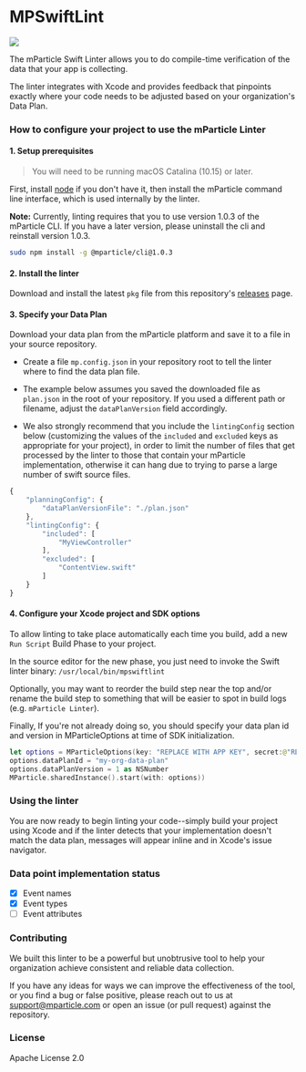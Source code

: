 # MPSwiftLint

<img src="https://github.com/mParticle/mpswiftlint/raw/master/mpswiftlint.gif"></img>


The mParticle Swift Linter allows you to do compile-time verification of the data that your app is collecting.

The linter integrates with Xcode and provides feedback that pinpoints exactly where your code needs to be adjusted based on your organization's Data Plan.

### How to configure your project to use the mParticle Linter

#### 1. Setup prerequisites

> You will need to be running macOS Catalina (10.15) or later.

First, install [node][1] if you don't have it, then install the mParticle command line interface, which is used internally by the linter.

**Note:** Currently, linting requires that you to use version 1.0.3 of the mParticle CLI. If you have a later version, please uninstall the cli and reinstall version 1.0.3.

```sh
sudo npm install -g @mparticle/cli@1.0.3
```

#### 2. Install the linter

Download and install the latest `pkg` file from this repository's [releases][2] page.

#### 3. Specify your Data Plan

Download your data plan from the mParticle platform and save it to a file in your source repository. 

- Create a file `mp.config.json` in your repository root to tell the linter where to find the data plan file.

- The example below assumes you saved the downloaded file as `plan.json` in the root of your repository. If you used a different path or filename, adjust the `dataPlanVersion` field accordingly.

- We also strongly recommend that you include the `lintingConfig` section below (customizing the values of the `included` and `excluded` keys as appropriate for your project), in order to limit the number of files that get processed by the linter to those that contain your mParticle implementation, otherwise it can hang due to trying to parse a large number of swift source files.

```js
{
    "planningConfig": {
        "dataPlanVersionFile": "./plan.json"
    },
    "lintingConfig": {
        "included": [
            "MyViewController"
        ],
        "excluded": [
            "ContentView.swift"
        ]
    }
}
```

#### 4. Configure your Xcode project and SDK options

To allow linting to take place automatically each time you build, add a new `Run Script` Build Phase to your project.

In the source editor for the new phase, you just need to invoke the Swift linter binary: `/usr/local/bin/mpswiftlint`

Optionally, you may want to reorder the build step near the top and/or rename the build step to something that will be easier to spot in build logs (e.g. `mParticle Linter`).

Finally, If you're not already doing so, you should specify your data plan id and version in MParticleOptions at time of SDK initialization.

```swift
let options = MParticleOptions(key: "REPLACE WITH APP KEY", secret:@"REPLACE WITH APP SECRET")
options.dataPlanId = "my-org-data-plan"
options.dataPlanVersion = 1 as NSNumber
MParticle.sharedInstance().start(with: options))
```

### Using the linter

You are now ready to begin linting your code--simply build your project using Xcode and if the linter detects that your implementation doesn't match the data plan, messages will appear inline and in Xcode's issue navigator.

### Data point implementation status

- [x] Event names
- [x] Event types
- [ ] Event attributes

### Contributing

We built this linter to be a powerful but unobtrusive tool to help your organization achieve consistent and reliable data collection.

If you have any ideas for ways we can improve the effectiveness of the tool, or you find a bug or false positive, please reach out to us at support@mparticle.com or open an issue (or pull request) against the repository.

### License

Apache License 2.0

[1]: https://nodejs.org/en/download/
[2]: https://github.com/mParticle/mpswiftlint/releases
